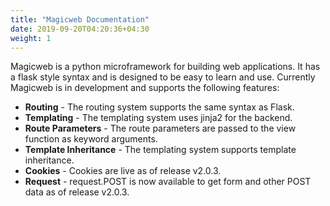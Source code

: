 ```yaml
---
title: "Magicweb Documentation"
date: 2019-09-20T04:20:36+04:30
weight: 1
---
```


Magicweb is a python microframework for building web applications. It has a flask style syntax and is designed to be easy to learn and use. Currently Magicweb is in development and supports the following features:

* **Routing** - The routing system supports the same syntax as Flask.
* **Templating** - The templating system uses jinja2 for the backend.
* **Route Parameters** - The route parameters are passed to the view function as keyword arguments.
* **Template Inheritance** - The templating system supports template inheritance.
* **Cookies** - Cookies are live as of release v2.0.3.
* **Request** - request.POST is now available to get form and other POST data as of release v2.0.3.
